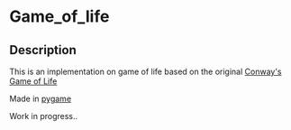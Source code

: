 # Game_of_life

## Description

This is an implementation on game of life based on the original [Conway's Game of Life](https://en.wikipedia.org/wiki/Conway%27s_Game_of_Life) 

Made in [pygame](https://www.pygame.org/news)

Work in progress..
